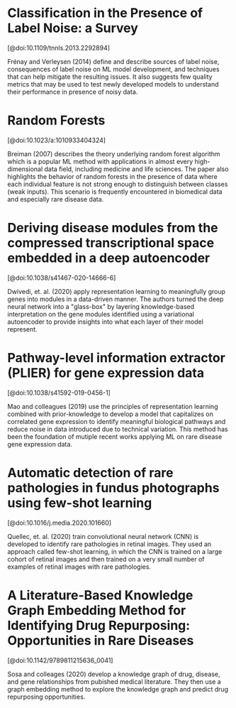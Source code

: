 # Classification in the Presence of Label Noise: a Survey

[@doi:10.1109/tnnls.2013.2292894]

Frénay and Verleysen (2014) define and describe sources of label noise, consequences of label noise on ML model development, and techniques that can help mitigate the resulting issues. 
It also suggests few quality metrics that may be used to test newly developed models to understand their performance in presence of noisy data.

# Random Forests

[@doi:10.1023/a:1010933404324]

Breiman (2007) describes the theory underlying random forest algorithm which is a popular ML method with applications in almost every high-dimensional data field, including medicine and life sciences. 
The paper also highlights the behavior of random forests in the presence of data where each individual feature is not strong enough to distinguish between classes (weak inputs). 
This scenario is frequently encountered in biomedical data and especially rare disease data.

# Deriving disease modules from the compressed transcriptional space embedded in a deep autoencoder

[@doi:10.1038/s41467-020-14666-6]

Dwivedi, et. al. (2020) apply representation learning to meaningfully group genes into modules in a data-driven manner. 
The authors turned the deep neural network into a "glass-box" by layering knowledge-based interpretation on the gene modules identified using a variational autoencoder to provide insights into what each layer of their model represent.

# Pathway-level information extractor (PLIER) for gene expression data

[@doi:10.1038/s41592-019-0456-1]

Mao and colleagues (2019) use the principles of representation learning combined with prior-knowledge to develop a model that capitalizes on correlated gene expression to identify meaningful biological pathways and reduce noise in data introduced due to technical variation.
This method has been the foundation of mutiple recent works applying ML on rare disease gene expression data.

# Automatic detection of rare pathologies in fundus photographs using few-shot learning

[@doi:10.1016/j.media.2020.101660]

Quellec, et. al. (2020) train convolutional neural network (CNN) is developed to identify rare pathologies in retinal images.
They used an approach called few-shot learning, in which the CNN is trained on a large cohort of retinal images and then trained on a very small number of examples of retinal images with rare pathologies.

# A Literature-Based Knowledge Graph Embedding Method for Identifying Drug Repurposing: Opportunities in Rare Diseases

[@doi:10.1142/9789811215636_0041]

Sosa and colleages (2020) develop a knowledge graph of drug, disease, and gene relationships from pubished medical literature. They then use a graph embedding method to explore the knowledge graph and predict drug repurposing opportunities. 
